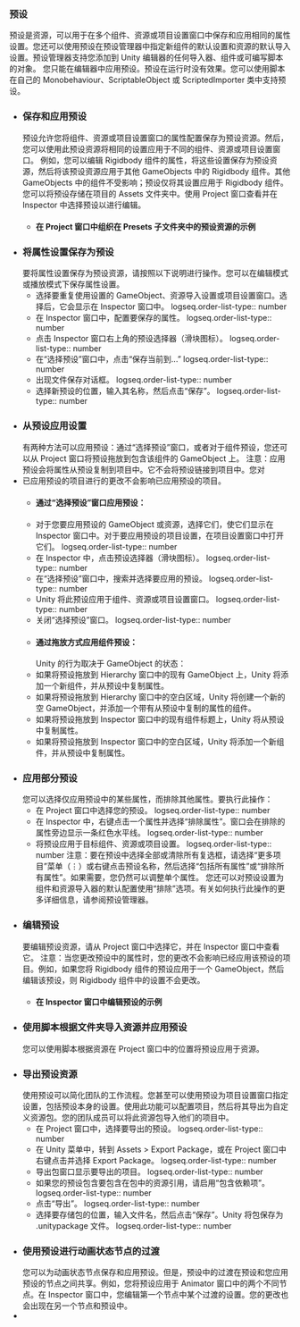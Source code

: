 ### 预设
预设是资源，可以用于在多个组件、资源或项目设置窗口中保存和应用相同的属性设置。您还可以使用预设在预设管理器中指定新组件的默认设置和资源的默认导入设置。预设管理器支持您添加到 Unity 编辑器的任何导入器、组件或可编写脚本的对象。
您只能在编辑器中应用预设。预设在运行时没有效果。您可以使用脚本在自己的 Monobehaviour、ScriptableObject 或 ScriptedImporter 类中支持预设。
- ### 保存和应用预设
  预设允许您将组件、资源或项目设置窗口的属性配置保存为预设资源。然后，您可以使用此预设资源将相同的设置应用于不同的组件、资源或项目设置窗口。
  例如，您可以编辑 Rigidbody 组件的属性，将这些设置保存为预设资源，然后将该预设资源应用于其他 GameObjects 中的 Rigidbody 组件。其他 GameObjects 中的组件不受影响；预设仅将其设置应用于 Rigidbody 组件。
  您可以将预设存储在项目的 Assets 文件夹中。使用 Project 窗口查看并在 Inspector 中选择预设以进行编辑。
	- #### 在 Project 窗口中组织在 Presets 子文件夹中的预设资源的示例
- ### 将属性设置保存为预设
  要将属性设置保存为预设资源，请按照以下说明进行操作。您可以在编辑模式或播放模式下保存属性设置。
	- 选择要重复使用设置的 GameObject、资源导入设置或项目设置窗口。选择后，它会显示在 Inspector 窗口中。
	  logseq.order-list-type:: number
	- 在 Inspector 窗口中，配置要保存的属性。
	  logseq.order-list-type:: number
	- 点击 Inspector 窗口右上角的预设选择器（滑块图标）。
	  logseq.order-list-type:: number
	- 在“选择预设”窗口中，点击“保存当前到...”
	  logseq.order-list-type:: number
	- 出现文件保存对话框。
	  logseq.order-list-type:: number
	- 选择新预设的位置，输入其名称，然后点击“保存”。
	  logseq.order-list-type:: number
- ### 从预设应用设置
  有两种方法可以应用预设：通过“选择预设”窗口，或者对于组件预设，您还可以从 Project 窗口将预设拖放到包含该组件的 GameObject 上。
  注意：应用预设会将属性从预设复制到项目中。它不会将预设链接到项目中。您对
- 已应用预设的项目进行的更改不会影响已应用预设的项目。
	- #### 通过“选择预设”窗口应用预设：
	- 对于您要应用预设的 GameObject 或资源，选择它们，使它们显示在 Inspector 窗口中。对于要应用预设的项目设置，在项目设置窗口中打开它们。
	  logseq.order-list-type:: number
	- 在 Inspector 中，点击预设选择器（滑块图标）。
	  logseq.order-list-type:: number
	- 在“选择预设”窗口中，搜索并选择要应用的预设。
	  logseq.order-list-type:: number
	- Unity 将此预设应用于组件、资源或项目设置窗口。
	  logseq.order-list-type:: number
	- 关闭“选择预设”窗口。
	  logseq.order-list-type:: number
	- #### 通过拖放方式应用组件预设：
	  Unity 的行为取决于 GameObject 的状态：
	- 如果将预设拖放到 Hierarchy 窗口中的现有 GameObject 上，Unity 将添加一个新组件，并从预设中复制属性。
	- 如果将预设拖放到 Hierarchy 窗口中的空白区域，Unity 将创建一个新的空 GameObject，并添加一个带有从预设中复制的属性的组件。
	- 如果将预设拖放到 Inspector 窗口中的现有组件标题上，Unity 将从预设中复制属性。
	- 如果将预设拖放到 Inspector 窗口中的空白区域，Unity 将添加一个新组件，并从预设中复制属性。
- ### 应用部分预设
  您可以选择仅应用预设中的某些属性，而排除其他属性。要执行此操作：
	- 在 Project 窗口中选择您的预设。
	  logseq.order-list-type:: number
	- 在 Inspector 中，右键点击一个属性并选择“排除属性”。窗口会在排除的属性旁边显示一条红色水平线。
	  logseq.order-list-type:: number
	- 将预设应用于目标组件、资源或项目设置。
	  logseq.order-list-type:: number
	  注意：要在预设中选择全部或清除所有复选框，请选择“更多项目”菜单（⋮）或右键点击预设名称，然后选择“包括所有属性”或“排除所有属性”。如果需要，您仍然可以调整单个属性。
	  您还可以对预设设置为组件和资源导入器的默认配置使用“排除”选项。有关如何执行此操作的更多详细信息，请参阅预设管理器。
- ### 编辑预设
  要编辑预设资源，请从 Project 窗口中选择它，并在 Inspector 窗口中查看它。
  注意：当您更改预设中的属性时，您的更改不会影响已经应用该预设的项目。例如，如果您将 Rigidbody 组件的预设应用于一个 GameObject，然后编辑该预设，则 Rigidbody 组件中的设置不会更改。
	- #### 在 Inspector 窗口中编辑预设的示例
- ### 使用脚本根据文件夹导入资源并应用预设
  您可以使用脚本根据资源在 Project 窗口中的位置将预设应用于资源。
- ### 导出预设资源
  使用预设可以简化团队的工作流程。您甚至可以使用预设为项目设置窗口指定设置，包括预设本身的设置。使用此功能可以配置项目，然后将其导出为自定义资源包。您的团队成员可以将此资源包导入他们的项目中。
	- 在 Project 窗口中，选择要导出的预设。
	  logseq.order-list-type:: number
	- 在 Unity 菜单中，转到 Assets > Export Package，或在 Project 窗口中右键点击并选择 Export Package。
	  logseq.order-list-type:: number
	- 导出包窗口显示要导出的项目。
	  logseq.order-list-type:: number
	- 如果您的预设包含要包含在包中的资源引用，请启用“包含依赖项”。
	  logseq.order-list-type:: number
	- 点击“导出”。
	  logseq.order-list-type:: number
	- 选择要存储包的位置，输入文件名，然后点击“保存”。Unity 将包保存为 .unitypackage 文件。
	  logseq.order-list-type:: number
- ### 使用预设进行动画状态节点的过渡
  您可以为动画状态节点保存和应用预设。但是，预设中的过渡在预设和您应用预设的节点之间共享。例如，您将预设应用于 Animator 窗口中的两个不同节点。在 Inspector 窗口中，您编辑第一个节点中某个过渡的设置。您的更改也会出现在另一个节点和预设中。
  <!--Converted by ToLogseq-->
-